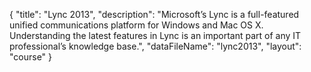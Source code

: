{
	"title": "Lync 2013",
	"description": "Microsoft’s Lync is a full-featured unified communications platform for Windows and Mac OS X. Understanding the latest features in Lync is an important part of any IT professional’s knowledge base.",
	"dataFileName": "lync2013",
	"layout": "course"
}